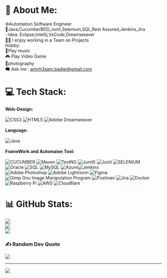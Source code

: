 # 💫 About Me:
⚙️Automation Software Engineer <br>🌱Java,CucumberBDD,Junit,Selenium,SQL,Rest Assured,Jenkins,Jira <br>💡Idea: Eclipse,Intellij,VsCode,Dreamweaver<br>🧑‍💻 I enjoy working in a Team on Projects  <br>     Hobby:<br>🎸Play music<br>🎮 Play Video Game<br>📸photography <br>🗨️ Ask me : amirh3sam.badiei@gmail.com


# 💻 Tech Stack:
<Strong>Web-Design:</strong><br><br>![CSS3](https://img.shields.io/badge/css3-%231572B6.svg?style=for-the-badge&logo=css3&logoColor=white) ![HTML5](https://img.shields.io/badge/html5-%23E34F26.svg?style=for-the-badge&logo=html5&logoColor=white)  ![Adobe Dreamweaver](https://img.shields.io/badge/Adobe%20Dreamweaver-FF61F6.svg?style=for-the-badge&logo=Adobe%20Dreamweaver&logoColor=white)<br><br><Strong>Language:</Strong><br><br> ![Java](https://img.shields.io/badge/java-%23ED8B00.svg?style=for-the-badge&logo=java&logoColor=white)<br><br><Strong>FrameWork and Automaion Tool:</strong> <br><br> ![CUCUMBER](https://img.shields.io/badge/CUCUMBER-%23ED8B00.svg?style=for-the-badge&logoColor=GREEN) ![Maven](https://img.shields.io/badge/Maven-%23ED8B00.svg?style=for-the-badge&logoColor=white)  ![TestNG](https://img.shields.io/badge/TestNG-%23ED8B00.svg?style=for-the-badge&logoColor=white)  ![Junit5](https://img.shields.io/badge/Junit5-%23ED8B00.svg?style=for-the-badge&logoColor=white) ![Junit](https://img.shields.io/badge/Junit-%231572B6.svg?style=for-the-badge&logoColor=white) ![SELENIUM](https://img.shields.io/badge/SELENIUM-%23E34F26.svg?style=for-the-badge&logoColor=white)<br> ![Oracle](https://img.shields.io/badge/Oracle-F80000?style=for-the-badge&logo=oracle&logoColor=white) ![SQL](https://img.shields.io/badge/SQL-%23FF9900.svg?style=for-the-badge&logoColor=white) ![MySQL](https://img.shields.io/badge/mysql-%2300f.svg?style=for-the-badge&logo=mysql&logoColor=white) ![Azure](https://img.shields.io/badge/azure-%230072C6.svg?style=for-the-badge&logo=azure-devops&logoColor=white)![Jenkins](https://img.shields.io/badge/jenkins-%232C5263.svg?style=for-the-badge&logo=jenkins&logoColor=white)<br>  ![Adobe Photoshop](https://img.shields.io/badge/adobephotoshop-%2331A8FF.svg?style=for-the-badge&logo=adobephotoshop&logoColor=white) ![Adobe Lightroom](https://img.shields.io/badge/Adobe%20Lightroom-31A8FF.svg?style=for-the-badge&logo=Adobe%20Lightroom&logoColor=white) 	![Figma](https://img.shields.io/badge/figma-%23F24E1E.svg?style=for-the-badge&logo=figma&logoColor=white) ![Gimp Gnu Image Manipulation Program](https://img.shields.io/badge/Gimp-657D8B?style=for-the-badge&logo=gimp&logoColor=FFFFFF) ![Postman](https://img.shields.io/badge/Postman-FF6C37?style=for-the-badge&logo=postman&logoColor=white) ![Jira](https://img.shields.io/badge/jira-%230A0FFF.svg?style=for-the-badge&logo=jira&logoColor=white) ![Docker](https://img.shields.io/badge/docker-%230db7ed.svg?style=for-the-badge&logo=docker&logoColor=white) ![Raspberry Pi](https://img.shields.io/badge/-RaspberryPi-C51A4A?style=for-the-badge&logo=Raspberry-Pi) ![AWS](https://img.shields.io/badge/AWS-%23FF9900.svg?style=for-the-badge&logo=amazon-aws&logoColor=white)  ![Cloudflare](https://img.shields.io/badge/Cloudflare-F38020?style=for-the-badge&logo=Cloudflare&logoColor=white)   
# 📊 GitHub Stats:
![](https://github-readme-stats.vercel.app/api?username=amirh3sam&theme=dark&hide_border=false&include_all_commits=false&count_private=false)<br/>
![](https://github-readme-streak-stats.herokuapp.com/?user=amirh3sam&theme=dark&hide_border=false)<br/>
![](https://github-readme-stats.vercel.app/api/top-langs/?username=amirh3sam&theme=dark&hide_border=false&include_all_commits=false&count_private=false&layout=compact)

### ✍️ Random Dev Quote
![](https://quotes-github-readme.vercel.app/api?type=horizontal&theme=radical)

---
[![](https://visitcount.itsvg.in/api?id=amirh3sam&icon=0&color=0)](https://visitcount.itsvg.in)

<!-- Proudly created with GPRM ( https://gprm.itsvg.in ) -->

